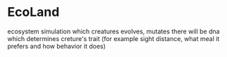 # EcoLand
ecosystem simulation which creatures evolves, mutates
there will be dna which determines creture's trait
(for example sight distance, what meal it prefers and how behavior it does)
